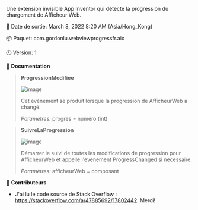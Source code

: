 Une extension invisible App Inventor qui détecte la progression du chargement de Afficheur Web.

📅 Date de sortie: March 8, 2022 8:20 AM (Asia/Hong_Kong)

📦 Paquet: com.gordonlu.webviewprogressfr.aix

🕐 Version: 1

📖 **Documentation**

>**ProgressionModifiee**
>
>![image](https://user-images.githubusercontent.com/88015331/157651340-424af42f-dadc-4db7-a3d5-9f38c020902a.png)
>
>Cet événement se produit lorsque la progression de AfficheurWeb a changé.
>
>*Paramètres:* progres = numéro (int)

>**SuivreLaProgression**
>
>![image](https://user-images.githubusercontent.com/88015331/157651932-4d684578-ab7b-450e-b9f8-1f944be079a8.png)
>
>Démarrer le suivi de toutes les modifications de progression pour AfficheurWeb et appelle l'evenement ProgressChanged si necessaire.
>
>*Paramètres:* afficheurWeb = composant

📁 **Contributeurs**

- J'ai lu le code source de Stack Overflow : https://stackoverflow.com/a/47885692/17802442. Merci!
